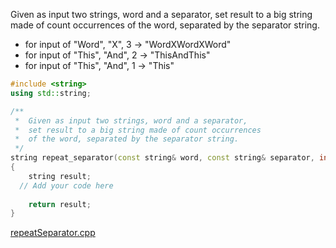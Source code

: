 Given as input two strings, word and a separator, set result to a big string made of count occurrences of the word, separated by the separator string.

* for input of "Word", "X", 3 → "WordXWordXWord"
* for input of "This", "And", 2 → "ThisAndThis"
* for input of "This", "And", 1 → "This"

```cpp
#include <string>
using std::string;

/**
 *  Given as input two strings, word and a separator, 
 *  set result to a big string made of count occurrences 
 *  of the word, separated by the separator string. 
 */
string repeat_separator(const string& word, const string& separator, int count)
{
    string result;
  // Add your code here
   
    return result;
}
```

[repeatSeparator.cpp](https://codecheck.io/files/230209225988ltfgyodjxlsyb5mjhf5l0rl)